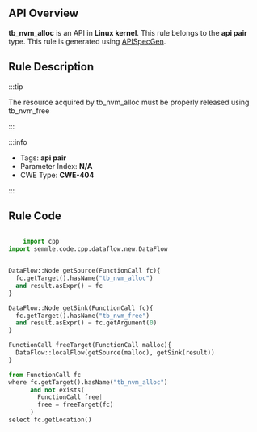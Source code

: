 ---
---


## API Overview
**tb_nvm_alloc** is an API in **Linux kernel**. This rule belongs to the **api pair** type. This rule is generated using [APISpecGen](../../tools/APISpecGen).
## Rule Description

:::tip

The resource acquired by tb_nvm_alloc must be properly released using tb_nvm_free

:::

:::info

- Tags: **api pair**
- Parameter Index: **N/A**
- CWE Type: **CWE-404**

:::

## Rule Code
```python

    import cpp
import semmle.code.cpp.dataflow.new.DataFlow


DataFlow::Node getSource(FunctionCall fc){
  fc.getTarget().hasName("tb_nvm_alloc")
  and result.asExpr() = fc
}

DataFlow::Node getSink(FunctionCall fc){
  fc.getTarget().hasName("tb_nvm_free")
  and result.asExpr() = fc.getArgument(0)
}

FunctionCall freeTarget(FunctionCall malloc){
  DataFlow::localFlow(getSource(malloc), getSink(result))
}

from FunctionCall fc
where fc.getTarget().hasName("tb_nvm_alloc")
      and not exists(
        FunctionCall free| 
        free = freeTarget(fc)
      )
select fc.getLocation()

    
```